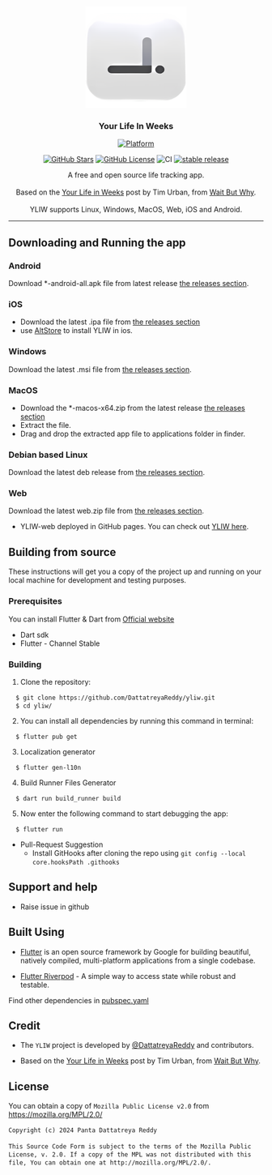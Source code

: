 <p align="center">
 <img width=200px height=200px src="assets/images/yliw.png" alt="YLIW logo"/>
</p>

<h3 align="center"> Your Life In Weeks </h3>


<div align="center">

[![Platform](https://img.shields.io/badge/platform-Android%20%7C%20iOS%20%7C%20Linux%20%7C%20Windows%20%7C%20MacOS%20%7C%20Web-lightgrey)][release]
</div>

<div align="center">

[![GitHub Stars](https://img.shields.io/github/stars/DattatreyaReddy/yliw)](https://github.com/DattatreyaReddy/yliw)
[![GitHub License](https://img.shields.io/github/license/DattatreyaReddy/yliw)](https://github.com/DattatreyaReddy/yliw/blob/main/LICENSE)
![CI](https://github.com/DattatreyaReddy/yliw/actions/workflows/publish.yml/badge.svg)
[![stable release](https://img.shields.io/github/release/DattatreyaReddy/yliw.svg?maxAge=3600&label=download)](https://github.com/DattatreyaReddy/yliw/releases)

</div>



<p align="center">
A free and open source life tracking app.</br></br>
Based on the <a href="http://waitbutwhy.com/2014/05/life-weeks.html">Your Life in Weeks</a> post by Tim Urban, from <a href="http://waitbutwhy.com/">Wait But Why</a>.
</br></br>
YLIW supports Linux, Windows, MacOS, Web, iOS and Android.
</p>

---

## Downloading and Running the app

### Android

Download *-android-all.apk file from latest release [the releases section][release].


### iOS

- Download the latest .ipa file from [the releases section][release]
- use [AltStore](https://altstore.io/) to install YLIW in ios.

### Windows

Download the latest .msi file from [the releases section][release].

<!-- if you use WINGET, you can run
```
winget install yliw
``` -->

### MacOS

- Download the *-macos-x64.zip from the latest release [the releases section][release]
- Extract the file.
- Drag and drop the extracted app file to applications folder in finder.

<!-- if you use HomeBrew, you can run
```
brew install --cask yliw
``` -->

### Debian based Linux

Download the latest deb release from [the releases section][release].

<!-- ### Arch based Linux

Download the latest release from [the aur](https://aur.archlinux.org/packages/yliw-bin).

If you use yay, you can run
```
yay -S yliw-bin
```
inside a terminal window. -->

### Web

Download the latest web.zip file from [the releases section][release].

- YLIW-web deployed in GitHub pages. You can check out [YLIW here](https://dattatreyareddy.github.io/yliw/).


## Building from source

These instructions will get you a copy of the project up and running on your local machine for development and testing purposes.

### Prerequisites

You can install Flutter & Dart from [Official website](https://docs.flutter.dev/get-started/install)

  - Dart sdk
  - Flutter - Channel Stable

### Building

1.  Clone the repository:

```
  $ git clone https://github.com/DattatreyaReddy/yliw.git
  $ cd yliw/
```
2.  You can install all dependencies by running this command in terminal:

```
  $ flutter pub get
```
3.  Localization generator
```
  $ flutter gen-l10n
```
4.  Build Runner Files Generator
```
  $ dart run build_runner build
```

5.  Now enter the following command to start debugging the app:

```
  $ flutter run
```


- Pull-Request Suggestion
  - Install GitHooks after cloning the repo using `git config --local core.hooksPath .githooks`

## Support and help

-   Raise issue in github

## Built Using

- [Flutter](https://flutter.dev/) is an open source framework by Google for building beautiful, natively compiled, multi-platform applications from a single codebase.

- [Flutter Riverpod](https://pub.dev/packages/riverpod/) - A simple way to access state while robust and testable.

Find other dependencies in [pubspec.yaml](pubspec.yaml)

## Credit

- The `YLIW` project is developed by [@DattatreyaReddy](https://github.com/DattatreyaReddy) and contributors.

- Based on the <a href="http://waitbutwhy.com/2014/05/life-weeks.html">Your Life in Weeks</a> post by Tim Urban, from <a href="http://waitbutwhy.com/">Wait But Why</a>.

<!-- ## Translation
Feel free to translate the project on [Weblate](https://hosted.weblate.org/projects/DattatreyaReddy/yliw/)

<details><summary>Translation Progress</summary>
<a href="https://hosted.weblate.org/engage/padya/">
<img src="https://hosted.weblate.org/widgets/padya/-/yliw/multi-auto.svg" alt="Translation status" />
</a>
</details> -->

## License

You can obtain a copy of `Mozilla Public License v2.0` from https://mozilla.org/MPL/2.0/


    Copyright (c) 2024 Panta Dattatreya Reddy

    This Source Code Form is subject to the terms of the Mozilla Public
    License, v. 2.0. If a copy of the MPL was not distributed with this
    file, You can obtain one at http://mozilla.org/MPL/2.0/.


[release]: https://github.com/DattatreyaReddy/yliw/releases
[yliw]: https://github.com/DattatreyaReddy/yliw
